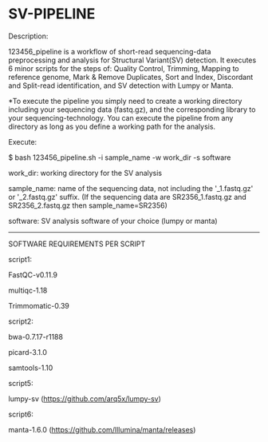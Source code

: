 # SV-PIPELINE

Description:

123456_pipeline is a workflow of short-read sequencing-data preprocessing and analysis for Structural Variant(SV) detection. It executes 6 minor scripts for the steps of: Quality Control, Trimming, Mapping to reference genome, Mark & Remove Duplicates, Sort and Index, Discordant and Split-read identification, and SV detection with Lumpy or Manta.

*To execute the pipeline you simply need to create a working directory including your sequencing data (fastq.gz), and the corresponding library to your sequencing-technology. You can execute the pipeline from any directory as long as you define a working path for the analysis.

Execute:

$ bash 123456_pipeline.sh -i sample_name -w work_dir -s software


work_dir: working directory for the SV analysis

sample_name: name of the sequencing data, not including the '_1.fastq.gz' or '_2.fastq.gz' suffix. (If the sequencing data are SR2356_1.fastq.gz and SR2356_2.fastq.gz then sample_name=SR2356)

software: SV analysis software of your choice (lumpy or manta)

--------------------------------------------------------------------------------------------------------------------------------------------------------------------

SOFTWARE REQUIREMENTS PER SCRIPT



script1:

FastQC-v0.11.9

multiqc-1.18

Trimmomatic-0.39



script2:

bwa-0.7.17-r1188

picard-3.1.0

samtools-1.10



script5:

lumpy-sv (https://github.com/arq5x/lumpy-sv)



script6:

manta-1.6.0 (https://github.com/Illumina/manta/releases)


